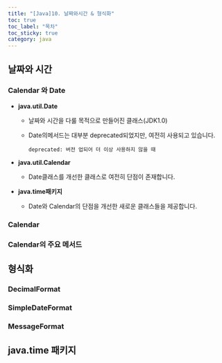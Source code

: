 ```yaml
---
title: "[Java]10. 날짜와시간 & 형식화"
toc: true
toc_label: "목차"
toc_sticky: true
category: java
---
```


## 날짜와 시간

### Calendar 와 Date

- **java.util.Date**

  - 날짜와 시간을 다룰 목적으로 만들어진 클래스(JDK1.0)

  - Date의메서드는 대부분 deprecated되었지만, 여전히 사용되고 있습니다.

    `deprecated: 버전 업되어 더 이상 사용하지 않을 때`

- **java.util.Calendar**

  - Date클래스를 개선한 클래스로 여전히 단점이 존재합니다.

- **java.time패키지**

  - Date와 Calendar의 단점을 개선한 새로운 클래스들을 제공합니다.

### Calendar

### Calendar의 주요 메서드



## 형식화

### DecimalFormat

### SimpleDateFormat

### MessageFormat



## java.time 패키지

